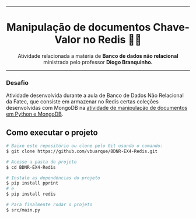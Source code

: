 <div align='center'>

---
# Manipulação de documentos Chave-Valor no Redis 👨‍💻

Atividade relacionada a matéria de **Banco de dados não relacional** ministrada pelo professor **Diogo Branquinho.**

---


</div>

### Desafio

Atividade desenvolvida durante a aula de Banco de Dados Não Relacional da Fatec, que consiste em armazenar no Redis certas coleções desenvolvidas com MongoDB na [atividade de manipulação de documentos em Python e MongoDB](https://github.com/vbuarque/BDNR-EX3-MercadoLivre).
      
## Como executar o projeto

```bash
# Baixe este repositório ou clone pelo Git usando o comando:
$ git clone https://github.com/vbuarque/BDNR-EX4-Redis.git

# Acesse a pasta do projeto
$ cd BDNR-EX4-Redis

# Instale as dependências do projeto
$ pip install pprint
# e
$ pip install redis

# Para finalmente rodar o projeto
$ src/main.py